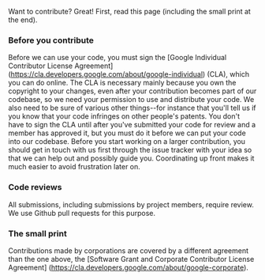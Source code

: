 Want to contribute? Great! First, read this page (including the small print at the end).

### Before you contribute
Before we can use your code, you must sign the
[Google Individual Contributor License Agreement]
(https://cla.developers.google.com/about/google-individual)
(CLA), which you can do online. The CLA is necessary mainly because you own the
copyright to your changes, even after your contribution becomes part of our
codebase, so we need your permission to use and distribute your code. We also
need to be sure of various other things--for instance that you'll tell us if you
know that your code infringes on other people's patents. You don't have to sign
the CLA until after you've submitted your code for review and a member has
approved it, but you must do it before we can put your code into our codebase.
Before you start working on a larger contribution, you should get in touch with
us first through the issue tracker with your idea so that we can help out and
possibly guide you. Coordinating up front makes it much easier to avoid
frustration later on.

### Code reviews
All submissions, including submissions by project members, require review. We
use Github pull requests for this purpose.

### The small print
Contributions made by corporations are covered by a different agreement than
the one above, the
[Software Grant and Corporate Contributor License Agreement]
(https://cla.developers.google.com/about/google-corporate).